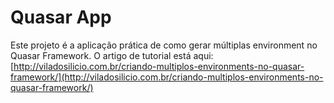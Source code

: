 # Quasar App

Este projeto é a aplicação prática de como gerar múltiplas environment no Quasar Framework.
O artigo de tutorial está aqui: [http://viladosilicio.com.br/criando-multiplos-environments-no-quasar-framework/](http://viladosilicio.com.br/criando-multiplos-environments-no-quasar-framework/)
